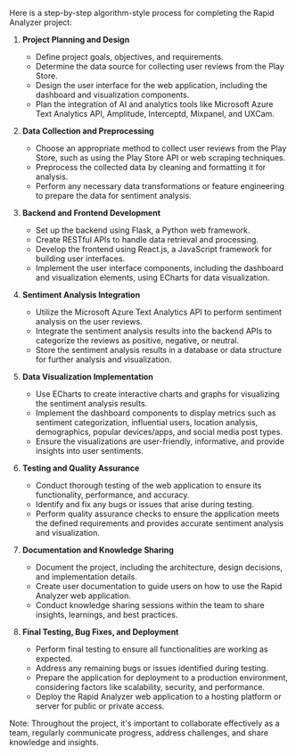 Here is a step-by-step algorithm-style process for completing the Rapid Analyzer project:

1. **Project Planning and Design**
   - Define project goals, objectives, and requirements.
   - Determine the data source for collecting user reviews from the Play Store.
   - Design the user interface for the web application, including the dashboard and visualization components.
   - Plan the integration of AI and analytics tools like Microsoft Azure Text Analytics API, Amplitude, Interceptd, Mixpanel, and UXCam.

2. **Data Collection and Preprocessing**
   - Choose an appropriate method to collect user reviews from the Play Store, such as using the Play Store API or web scraping techniques.
   - Preprocess the collected data by cleaning and formatting it for analysis.
   - Perform any necessary data transformations or feature engineering to prepare the data for sentiment analysis.

3. **Backend and Frontend Development**
   - Set up the backend using Flask, a Python web framework.
   - Create RESTful APIs to handle data retrieval and processing.
   - Develop the frontend using React.js, a JavaScript framework for building user interfaces.
   - Implement the user interface components, including the dashboard and visualization elements, using ECharts for data visualization.

4. **Sentiment Analysis Integration**
   - Utilize the Microsoft Azure Text Analytics API to perform sentiment analysis on the user reviews.
   - Integrate the sentiment analysis results into the backend APIs to categorize the reviews as positive, negative, or neutral.
   - Store the sentiment analysis results in a database or data structure for further analysis and visualization.

5. **Data Visualization Implementation**
   - Use ECharts to create interactive charts and graphs for visualizing the sentiment analysis results.
   - Implement the dashboard components to display metrics such as sentiment categorization, influential users, location analysis, demographics, popular devices/apps, and social media post types.
   - Ensure the visualizations are user-friendly, informative, and provide insights into user sentiments.

6. **Testing and Quality Assurance**
   - Conduct thorough testing of the web application to ensure its functionality, performance, and accuracy.
   - Identify and fix any bugs or issues that arise during testing.
   - Perform quality assurance checks to ensure the application meets the defined requirements and provides accurate sentiment analysis and visualization.

7. **Documentation and Knowledge Sharing**
   - Document the project, including the architecture, design decisions, and implementation details.
   - Create user documentation to guide users on how to use the Rapid Analyzer web application.
   - Conduct knowledge sharing sessions within the team to share insights, learnings, and best practices.

8. **Final Testing, Bug Fixes, and Deployment**
   - Perform final testing to ensure all functionalities are working as expected.
   - Address any remaining bugs or issues identified during testing.
   - Prepare the application for deployment to a production environment, considering factors like scalability, security, and performance.
   - Deploy the Rapid Analyzer web application to a hosting platform or server for public or private access.

Note: Throughout the project, it's important to collaborate effectively as a team, regularly communicate progress, address challenges, and share knowledge and insights.
